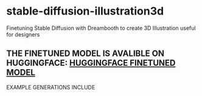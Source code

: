 # stable-diffusion-illustration3d
Finetuning Stable Diffusion with Dreambooth to create 3D Illustration useful for designers

## THE FINETUNED MODEL IS AVALIBLE ON HUGGINGFACE: <a href="https://huggingface.co/aidystark/3Dillustration-stable-diffusion" target="_top">HUGGINGFACE FINETUNED MODEL</a>

EXAMPLE GENERATIONS INCLUDE


